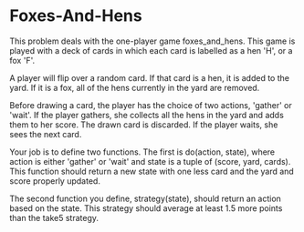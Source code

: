 # Foxes-And-Hens

This problem deals with the one-player game foxes_and_hens. This game is played with a deck of cards in which each card is labelled as a hen 'H', or a fox 'F'. 

A player will flip over a random card. If that card is a hen, it is added to the yard. If it is a fox, all of the hens currently in the yard are removed.

Before drawing a card, the player has the choice of two actions, 'gather' or 'wait'. If the player gathers, she collects all the hens in the yard and adds them to her score. The drawn card is discarded. If the player waits, she sees the next card. 

Your job is to define two functions. The first is do(action, state), where action is either 'gather' or 'wait' and state is a tuple of (score, yard, cards). This function should return a new state with one less card and the yard and score properly updated.

The second function you define, strategy(state), should return an action based on the state. This strategy should average at least 1.5 more points than the take5 strategy.
